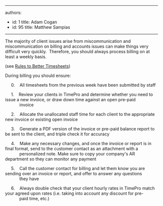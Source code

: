 

---
authors:
  - id: 1
    title: Adam Cogan
  - id: 95
    title: Matthew Sampias
---




<span class='intro'> <p>​The majority of client issues arise from miscommunication and miscommunication on billing and accounts issues can make things very difficult very quickly.&#160;&#160;Therefore, you should always process billing on at least a weekly basis. &#160;</p><p>(see <a href="/_layouts/15/FIXUPREDIRECT.ASPX?WebId=3dfc0e07-e23a-4cbb-aac2-e778b71166a2&amp;TermSetId=07da3ddf-0924-4cd2-a6d4-a4809ae20160&amp;TermId=cb136e2c-2bd9-47d0-adb6-8f905dc7b828">Rules to Better Timesheets​</a>)&#160;<br></p><p>During billing you should ensure&#58;​<br></p> </span>

<p>&#160; &#160;&#160; 0. &#160;&#160; All timesheets from the previous week have been submitted by staff<br></p><p>&#160; &#160;&#160; 1. &#160;&#160; Review your clients in TimePro and determine whether you need to issue a new invoice, or draw down time against an open pre-paid &#160; &#160; &#160;<br>&#160; &#160; &#160; &#160; &#160; &#160; invoice</p><p>&#160; &#160;&#160; 2. &#160;&#160; Allocate the unallocated staff time for each client to the appropriate new invoice or existing open invoice</p><p>&#160; &#160;&#160; 3. &#160;&#160; Generate a PDF version of the invoice or pre-paid balance report to be sent to the client, and triple check it for accuracy</p><p>&#160; &#160;&#160; 4. &#160;&#160; Make any necessary changes, and once the invoice or report is in final format, send to the customer contact as an attachment with a &#160; &#160; &#160;&#160;<br>&#160; &#160; &#160; &#160; &#160; &#160; personalized note. Make sure to copy your company's AR department so they can monitor any payment&#160;</p><p>&#160; &#160;&#160; 5. &#160;&#160; Call the customer contact for billing and let them know you are sending over an invoice or report, and offer to answer any questions&#160;<br>&#160; &#160; &#160; &#160; &#160; &#160; they have</p><p>&#160; &#160;&#160; 6. &#160;&#160; Always double check that your client hourly rates in TimePro match your agreed upon rates (i.e. taking into account any discount for pre-<br>&#160; &#160; &#160; &#160; &#160; &#160; paid time, etc.)​</p><br>


